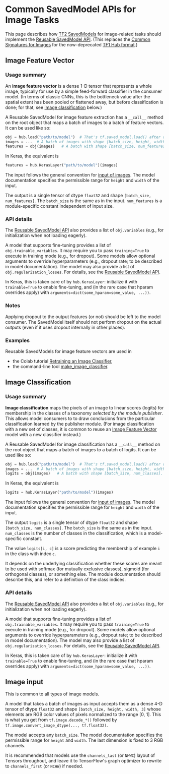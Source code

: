 <!--* freshness: { owner: 'arnoegw' reviewed: '2020-09-11'  } *-->

# Common SavedModel APIs for Image Tasks

This page describes how [TF2 SavedModels](../tf2_saved_model.md) for
image-related tasks should implement the
[Reusable SavedModel API](../reusable_saved_models.md). (This replaces the
[Common Signatures for Images](../common_signatures/images.md) for the
now-deprecated [TF1 Hub format](../tf1_hub_module).)

<a name="feature-vector"></a>

## Image Feature Vector

### Usage summary

An **image feature vector** is a dense 1-D tensor that represents a whole image,
typically for use by a simple feed-forward classifier in the consumer model. (In
terms of classic CNNs, this is the bottleneck value after the spatial extent has
been pooled or flattened away, but before classification is done; for that, see
[image classification](#classification) below.)

A Reusable SavedModel for image feature extraction has a `__call__` method on
the root object that maps a batch of images to a batch of feature vectors. It
can be used like so:

```python
obj = hub.load("path/to/model")  # That's tf.saved_model.load() after download.
images = ...  # A batch of images with shape [batch_size, height, width, 3].
features = obj(images)   # A batch with shape [batch_size, num_features].
```

In Keras, the equivalent is

```python
features = hub.KerasLayer("path/to/model")(images)
```

The input follows the general convention for [input of images](#input). The
model documentation specifies the permissible range for `height` and `width` of
the input.

The output is a single tensor of dtype `float32` and shape `[batch_size,
num_features]`. The `batch_size` is the same as in the input. `num_features` is
a module-specific constant independent of input size.

### API details

The [Reusable SavedModel API](../reusable_saved_models.md) also provides a list
of `obj.variables` (e.g., for initialization when not loading eagerly).

A model that supports fine-tuning provides a list of `obj.trainable_variables`.
It may require you to pass `training=True` to execute in training mode (e.g.,
for dropout). Some models allow optional arguments to override hyperparameters
(e.g., dropout rate; to be described in model documentation). The model may also
provide a list of `obj.regularization_losses`. For details, see the
[Reusable SavedModel API](../reusable_saved_models.md).

In Keras, this is taken care of by `hub.KerasLayer`: initialize it with
`trainable=True` to enable fine-tuning, and (in the rare case that hparam
overrides apply) with `arguments=dict(some_hparam=some_value, ...))`.

### Notes

Applying dropout to the output features (or not) should be left to the model
consumer. The SavedModel itself should not perform dropout on the actual outputs
(even if it uses dropout internally in other places).

### Examples

Reusable SavedModels for image feature vectors are used in

*   the Colab tutorial
    [Retraining an Image Classifier](https://colab.research.google.com/github/tensorflow/hub/blob/master/examples/colab/tf2_image_retraining.ipynb),
*   the command-line tool
    [make_image_classifier](https://github.com/tensorflow/hub/tree/master/tensorflow_hub/tools/make_image_classifier).

<a name="classification"></a>

## Image Classification

### Usage summary

**Image classification** maps the pixels of an image to linear scores (logits)
for membership in the classes of a taxonomy _selected by the module publisher_.
This allows model consumers to to draw conclusions from the particular
classification learned by the publisher module. (For image classification with
a new set of classes, it is common to reuse an
[Image Feature Vector](#feature-vector) model with a new classifier instead.)

A Reusable SavedModel for image classification has a `__call__` method on the
root object that maps a batch of images to a batch of logits. It can be used
like so:

```python
obj = hub.load("path/to/model")  # That's tf.saved_model.load() after download.
images = ...  # A batch of images with shape [batch_size, height, width, 3].
logits = obj(images)   # A batch with shape [batch_size, num_classes].
```

In Keras, the equivalent is

```python
logits = hub.KerasLayer("path/to/model")(images)
```

The input follows the general convention for [input of images](#input). The
model documentation specifies the permissible range for `height` and `width` of
the input.

The output `logits` is a single tensor of dtype `float32` and shape
`[batch_size, num_classes]`. The `batch_size` is the same as in the input.
`num_classes` is the number of classes in the classification, which is a
model-specific constant.

The value `logits[i, c]` is a score predicting the membership of example `i` in
the class with index `c`.

It depends on the underlying classification whether these scores are meant to be
used with softmax (for mutually exclusive classes), sigmoid (for orthogonal
classes), or something else. The module documentation should describe this, and
refer to a definition of the class indices.

### API details

The [Reusable SavedModel API](../reusable_saved_models.md) also provides a list
of `obj.variables` (e.g., for initialization when not loading eagerly).

A model that supports fine-tuning provides a list of `obj.trainable_variables`.
It may require you to pass `training=True` to execute in training mode (e.g.,
for dropout). Some models allow optional arguments to override hyperparameters
(e.g., dropout rate; to be described in model documentation). The model may also
provide a list of `obj.regularization_losses`. For details, see the
[Reusable SavedModel API](../reusable_saved_models.md).

In Keras, this is taken care of by `hub.KerasLayer`: initialize it with
`trainable=True` to enable fine-tuning, and (in the rare case that hparam
overrides apply) with `arguments=dict(some_hparam=some_value, ...))`.

<a name="input"></a>

## Image input

This is common to all types of image models.

A model that takes a batch of images as input accepts them as a dense 4-D tensor
of dtype `float32` and shape `[batch_size, height, width, 3]` whose elements are
RGB color values of pixels normalized to the range [0, 1]. This is what you get
from `tf.image.decode_*()` followed by `tf.image.convert_image_dtype(...,
tf.float32)`.

The model accepts any `batch_size`. The model documentation specifies the
permissible range for `height` and `width`. The last dimension is fixed to 3 RGB
channels.

It is recommended that models use the `channels_last` (or `NHWC`) layout of
Tensors throughout, and leave it to TensorFlow's graph optimizer to rewrite to
`channels_first` (or `NCHW`) if needed.
